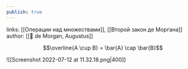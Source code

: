 ```yaml
---
publish: true
---
```

links: [[Операции над множествами]], [[Второй закон де Моргана]]
author: [[👤 de Morgan, Augustus]]

$$\overline{A \cup B} = \bar{A} \cap \bar{B}$$

![[Screenshot 2022-07-12 at 11.32.18.png|400]]